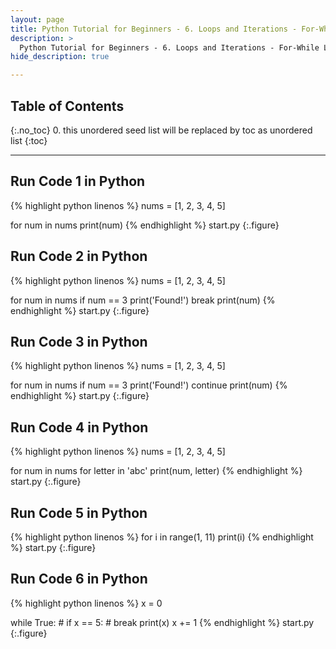 ```yaml
---
layout: page
title: Python Tutorial for Beginners - 6. Loops and Iterations - For-While Loops
description: >
  Python Tutorial for Beginners - 6. Loops and Iterations - For-While Loops...
hide_description: true

---
```


## Table of Contents
{:.no_toc}
0. this unordered seed list will be replaced by toc as unordered list
{:toc}

---

##  Run Code 1 in Python

{% highlight python linenos %}
nums = [1, 2, 3, 4, 5]

for num in nums
    print(num)
{% endhighlight %}
start.py
{:.figure}


##  Run Code 2 in Python

{% highlight python linenos %}
nums = [1, 2, 3, 4, 5]

for num in nums
    if num == 3
      print('Found!')
      break
    print(num)
{% endhighlight %}
start.py
{:.figure}


##  Run Code 3 in Python

{% highlight python linenos %}
nums = [1, 2, 3, 4, 5]

for num in nums
    if num == 3
      print('Found!')
      continue
    print(num)
{% endhighlight %}
start.py
{:.figure}

##  Run Code 4 in Python

{% highlight python linenos %}
nums = [1, 2, 3, 4, 5]

for num in nums
    for letter in 'abc'
        print(num, letter)
{% endhighlight %}
start.py
{:.figure}

##  Run Code 5 in Python

{% highlight python linenos %}
for i in range(1, 11)
    print(i)
{% endhighlight %}
start.py
{:.figure}

##  Run Code 6 in Python

{% highlight python linenos %}
x = 0

while True:
    # if x == 5:
    #     break
    print(x)
    x += 1
{% endhighlight %}
start.py
{:.figure}